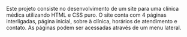 Este projeto consiste no desenvolvimento de um site para uma clínica médica utilizando HTML e CSS puro. O site conta com 4 páginas interligadas, página inicial, sobre à clínica, horários de atendimento e contato. As páginas podem ser acessadas através de um menu lateral.